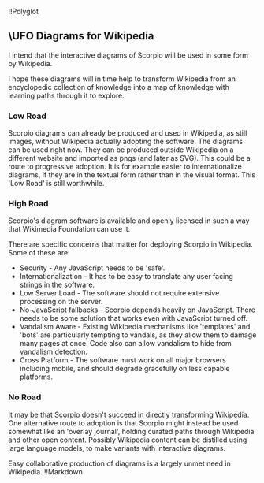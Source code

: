 !!Polyglot
## \UFO Diagrams for Wikipedia
I intend that the interactive diagrams of Scorpio will be used in some form by Wikipedia.

I hope these diagrams will in time help to transform Wikipedia from an encyclopedic collection of knowledge into a map of knowledge with learning paths through it to explore.

### Low Road
Scorpio diagrams can already be produced and used in Wikipedia, as still images, without Wikipedia actually adopting the software.  The diagrams can be used right now.  They can be produced outside Wikipedia on a different website and imported as pngs (and later as SVG). This could be a route to progressive adoption.  It is for example easier to internationalize diagrams, if they are in the textual form rather than in the visual format. This 'Low Road' is still worthwhile.

### High Road
Scorpio's diagram software is available and openly licensed in such a way that Wikimedia Foundation can use it.  

There are specific concerns that matter for deploying Scorpio in Wikipedia.  Some of these are:
* Security - Any JavaScript needs to be 'safe'.
* Internationalization - It has to be easy to translate any user facing strings in the software.
* Low Server Load - The software should not require extensive processing on the server.
* No-JavaScript fallbacks - Scorpio depends heavily on JavaScript. There needs to be some solution that works even with JavaScript turned off.
* Vandalism Aware - Existing Wikipedia mechanisms like 'templates' and 'bots' are particularly tempting to vandals, as they allow them to damage many pages at once.  Code also can allow vandalism to hide from vandalism detection.
* Cross Platform - The software must work on all major browsers including mobile, and should degrade gracefully on less capable platforms.

### No Road
It may be that Scorpio doesn't succeed in directly transforming Wikipedia.  One alternative route to adoption is that Scorpio might instead be used somewhat like an 'overlay journal', holding curated paths through Wikipedia and other open content. Possibly Wikipedia content can be distilled using large language models, to make variants with interactive diagrams.

Easy collaborative production of diagrams is a largely unmet need in Wikipedia.
!!Markdown
